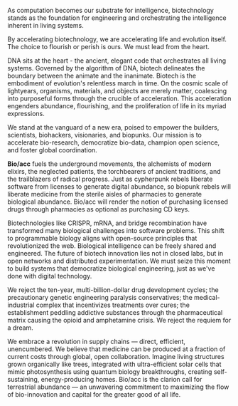 As computation becomes our substrate for intelligence, biotechnology stands as the foundation for engineering and orchestrating the intelligence inherent in living systems.

By accelerating biotechnology, we are accelerating life and evolution itself. The choice to flourish or perish is ours. We must lead from the heart.

DNA sits at the heart - the ancient, elegant code that orchestrates all living systems. Governed by the algorithm of DNA, biotech delineates the boundary between the animate and the inanimate. Biotech is the embodiment of evolution's relentless march in time. On the cosmic scale of lightyears, organisms, materials, and objects are merely matter, coalescing into purposeful forms through the crucible of acceleration. This acceleration engenders abundance, flourishing, and the proliferation of life in its myriad expressions.

We stand at the vanguard of a new era, poised to empower the builders, scientists, biohackers, visionaries, and biopunks. Our mission is to accelerate bio-research, democratize bio-data, champion open science, and foster global coordination.

**Bio/acc** fuels the underground movements, the alchemists of modern elixirs, the neglected patients, the torchbearers of ancient traditions, and the trailblazers of radical progress. Just as cypherpunk rebels liberate software from licenses to generate digital abundance, so biopunk rebels will liberate medicine from the sterile aisles of pharmacies to generate biological abundance. Bio/acc will render the notion of purchasing licensed drugs through pharmacies as optional as purchasing CD keys.

Biotechnologies like CRISPR, mRNA, and bridge recombination have transformed many biological challenges into software problems. This shift to programmable biology aligns with open-source principles that revolutionized the web. Biological intelligence can be freely shared and engineered. The future of biotech innovation lies not in closed labs, but in open networks and distributed experimentation. We must seize this moment to build systems that democratize biological engineering, just as we've done with digital technology.

We reject the ten-year, multi-billion-dollar drug development cycles; the precautionary genetic engineering paralysis conservatives; the medical-industrial complex that incentivizes treatments over cures; the establishment peddling addictive substances through the pharmaceutical matrix causing the opioid and amphetamine crisis. We reject the requiem for a dream.

We embrace a revolution in supply chains — direct, efficient, unencumbered. We believe that medicine can be produced at a fraction of current costs through global, open collaboration. Imagine living structures grown organically like trees, integrated with ultra-efficient solar cells that mimic photosynthesis using quantum biology breakthroughs, creating self-sustaining, energy-producing homes. Bio/acc is the clarion call for terrestrial abundance — an unwavering commitment to maximizing the flow of bio-innovation and capital for the greater good of all life.
